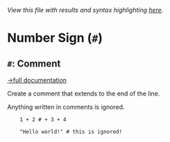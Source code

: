*View this file with results and syntax highlighting [here](https://saltytine.github.io/BQN/help/comment.html).*

# Number Sign (`#`)

## `#`: Comment
[→full documentation](../doc/token.md#comments)

Create a comment that extends to the end of the line.

Anything written in comments is ignored.


        1 + 2 # + 3 + 4

        "Hello world!" # this is ignored!
